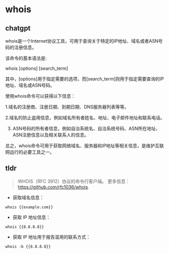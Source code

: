 # whois 
## chatgpt 
whois是一个Internet协议工具，可用于查询关于特定的IP地址、域名或者ASN号码的注册信息。

该命令的基本语法是: 

whois [options] [search_term]

其中，[options]用于指定需要的选项，而[search_term]则用于指定需要查询的IP地址、域名或ASN号码。

使用whois命令可以获得以下信息：

1.域名的注册商、注册日期、到期日期、DNS服务器列表等等。

2.域名的防止盗用信息，例如域名所有者姓名、地址、电子邮件地址和联系电话。

3. ASN号码的所有者信息，例如自治系统名、自治系统号码、ASN所在地址、ASN注册信息以及相关联系人的信息。

总之，whois命令可用于获取网络域名、服务器和IP地址等相关信息，是维护互联网运行的必要工具之一。 

## tldr 
 
> WHOIS（RFC 3912）协议的命令行客户端。
> 更多信息：<https://github.com/rfc1036/whois>.

- 获取域名信息：

`whois {{example.com}}`

- 获取 IP 地址信息：

`whois {{8.8.8.8}}`

- 获取 IP 地址用于报告滥用的联系方式：

`whois -b {{8.8.8.8}}`
